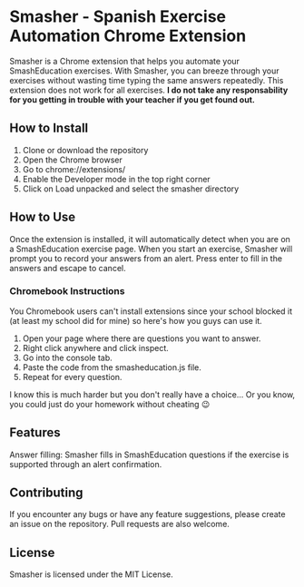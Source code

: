 # Smasher - Spanish Exercise Automation Chrome Extension

Smasher is a Chrome extension that helps you automate your SmashEducation exercises. With Smasher, you can breeze through your exercises without wasting time typing the same answers repeatedly. This extension does not work for all exercises. **I do not take any responsability for you getting in trouble with your teacher if you get found out.**

## How to Install
1. Clone or download the repository
2. Open the Chrome browser
3. Go to chrome://extensions/
4. Enable the Developer mode in the top right corner
5. Click on Load unpacked and select the smasher directory

## How to Use

Once the extension is installed, it will automatically detect when you are on a SmashEducation exercise page. When you start an exercise, Smasher will prompt you to record your answers from an alert. Press enter to fill in the answers and escape to cancel.

### Chromebook Instructions

You Chromebook users can't install extensions since your school blocked it (at least my school did for mine) so here's how you guys can use it.

1. Open your page where there are questions you want to answer.
2. Right click anywhere and click inspect.
3. Go into the console tab.
4. Paste the code from the smasheducation.js file.
5. Repeat for every question.

I know this is much harder but you don't really have a choice... Or you know, you could just do your homework without cheating 😉

## Features
Answer filling: Smasher fills in SmashEducation questions if the exercise is supported through an alert confirmation.

## Contributing

If you encounter any bugs or have any feature suggestions, please create an issue on the repository. Pull requests are also welcome.

## License

Smasher is licensed under the MIT License.
